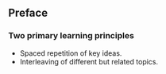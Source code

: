 ## Preface

### Two primary learning principles

- Spaced repetition of key ideas.
- Interleaving of different but related topics.